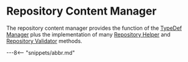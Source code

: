 <!-- SPDX-License-Identifier: CC-BY-4.0 -->
<!-- Copyright Contributors to the ODPi Egeria project. -->


# Repository Content Manager

The repository content manager provides the function of the [TypeDef Manager](typedef-manager.md)
plus the implementation of many [Repository Helper](/egeriaa-docs/conceepts/repository-helper) and [Repository Validator](./concepts/repository-validator) methods.


---8<-- "snippets/abbr.md"